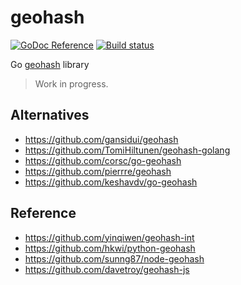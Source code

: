 # geohash

[![GoDoc Reference](http://img.shields.io/badge/godoc-reference-5272B4.svg?style=flat-square)](http://godoc.org/github.com/mmcloughlin/geohash)
[![Build status](https://img.shields.io/travis/mmcloughlin/geohash.svg?style=flat-square)](https://travis-ci.org/mmcloughlin/geohash)

Go [geohash](https://en.wikipedia.org/wiki/Geohash) library

> Work in progress.

## Alternatives

* https://github.com/gansidui/geohash
* https://github.com/TomiHiltunen/geohash-golang
* https://github.com/corsc/go-geohash
* https://github.com/pierrre/geohash
* https://github.com/keshavdv/go-geohash
 
## Reference

* https://github.com/yinqiwen/geohash-int
* https://github.com/hkwi/python-geohash
* https://github.com/sunng87/node-geohash
* https://github.com/davetroy/geohash-js
